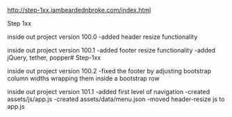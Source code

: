 http://step-1xx.iambeardednbroke.com/index.html

Step 1xx

inside out project version 100.0
	-added header resize functionality

inside out project version 100.1
	-added footer resize functionality
	-added jQuery, tether, popper# Step-1xx

inside out project version 100.2
	-fixed the footer by adjusting bootstrap column widths wrapping them inside a bootstrap row
	
inside out project version 101.1
	-added first level of navigation
	-created assets/js/app.js
	-created assets/data/menu.json
	-moved header-resize js to app.js
